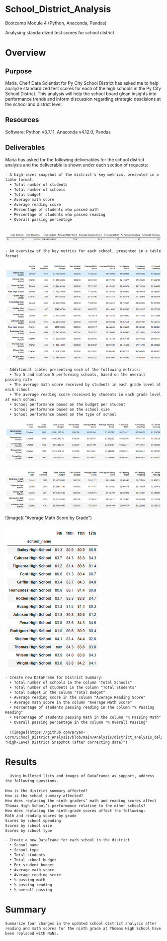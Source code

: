 # School_District_Analysis
Bootcamp Module 4 (Python, Anaconda, Pandas)

Analysing standardized test scores for school district 

# Overview

## Purpose

Maria, Cheif Data Scientist for Py City School District has asked me to help analiyze standardized test scores for each of the high schools in the Py City School District. This analysis will help the school board glean insights into performance trends and inform discussion regarding strategic descisions at the school and district level.

## Resources

Software: Python v3.7.11, Anaconda v4.12.0, Pandas

## Deliverables
Maria has asked for the following deliverables for the school district analysis and the deliverable is shown under each section of requests: 
```
- A high-level snapshot of the district's key metrics, presented in a table format:
  • Total number of students
  • Total number of schools
  • Total budget
  • Average math score
  • Average reading score
  • Percentage of students who passed math
  • Percentage of students who passed reading
  • Overall passing percentage
  
```
![image](https://github.com/Bryan-Corn/School_District_Analysis/blob/main/Analysis/district_analysis_deliverable_1.png "High-level District Snapshot")

```
- An overview of the key metrics for each school, presented in a table format
```

![image](https://github.com/Bryan-Corn/School_District_Analysis/blob/main/Analysis/district_analysis_deliverable_2.png "School Summary Table")

```
- Additional tables presenting each of the following metrics:
  • Top 5 and bottom 5 performing schools, based on the overall passing rate
  • The average math score received by students in each grade level at each school
  • The average reading score received by students in each grade level at each school
  • School performance based on the budget per student
  • School performance based on the school size 
  • School performance based on the type of school
```
![image](https://github.com/Bryan-Corn/School_District_Analysis/blob/main/Analysis/district_analysis_deliverable_3.png "Top 5 Performing Schools (based on overall passing rate)")

![image](https://github.com/Bryan-Corn/School_District_Analysis/blob/main/Analysis/district_analysis_deliverable_4.png "Bottom 5 Performing Schools (based on overall passing rate)")

![image]( "Average Math Score by Grade")

![image](https://github.com/Bryan-Corn/School_District_Analysis/blob/main/Analysis/district_analysis_deliverable_6.png "Average Reading Score by Grade")


```
- Create new DataFrame for District Summary:
  • Total number of schools in the column "Total Schools"
  • Total number of students in the column "Total Students"
  • Total budget in the column "Total Budget"
  • Average reading score in the column "Average Reading Score"
  • Average math score in the column "Average Math Score"
  • Percentage of students passing reading in the column "% Passing Reading"
  • Percentage of students passing math in the column "% Passing Math"
  • Overall passing percentage in the column "% Overall Passing"
  
  ![image](https://github.com/Bryan-Corn/School_District_Analysis/blob/main/Analysis/district_analysis_deliverable_5.png "High-Level District Snapshot (after correcting data)")
  ```
  
# Results
```
  Using bulleted lists and images of DataFrames as support, address the following questions.

How is the district summary affected?
How is the school summary affected?
How does replacing the ninth graders’ math and reading scores affect Thomas High School’s performance relative to the other schools?
How does replacing the ninth-grade scores affect the following:
Math and reading scores by grade
Scores by school spending
Scores by school size
Scores by school type
```
  
```
- Create a new DataFrame for each school in the district
  • School name
  • School type
  • Total students
  • Total school budget
  • Per student budget
  • Average math score
  • Average reading score
  • % passing math
  • % passing reading
  • % overall passing
```
# Summary
```
Summarize four changes in the updated school district analysis after reading and math scores for the ninth grade at Thomas High School have been replaced with NaNs.
```
